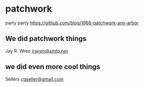 # patchwork
party party https://github.com/blog/1966-patchwork-ann-arbor

## We did patchwork things
Jay R. Wren <jrwren@xmtp.net>
## we did even more cool things
Sellers <cgseller@gmail.com>
